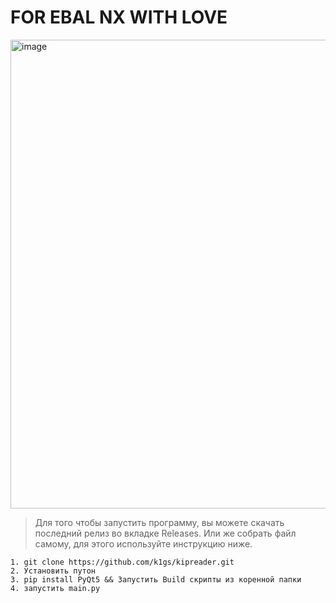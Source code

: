 # FOR EBAL NX WITH LOVE

<img width="638" height="750" alt="image" src="https://github.com/user-attachments/assets/4843e783-3afa-436b-8140-d273c8aacd74" />


> Для того чтобы запустить программу, вы можете скачать последний релиз во вкладке Releases. Или же собрать файл самому, для этого используйте инструкцию ниже.

```
1. git clone https://github.com/k1gs/kipreader.git
2. Установить путон
3. pip install PyQt5 && Запустить Build скрипты из коренной папки
4. запустить main.py
```




